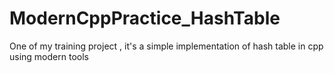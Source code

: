 # ModernCppPractice_HashTable
One of my training project , it's a simple implementation of hash table in cpp using modern tools 
